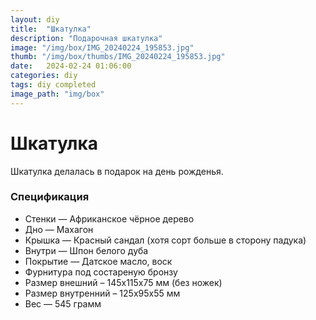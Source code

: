 ```yaml
---
layout: diy
title:  "Шкатулка"
description: "Подарочная шкатулка"
image: "/img/box/IMG_20240224_195853.jpg"
thumb: "/img/box/thumbs/IMG_20240224_195853.jpg"
date:   2024-02-24 01:06:00
categories: diy
tags: diy completed
image_path: "img/box"
---
```


# Шкатулка

Шкатулка делалась в подарок на день рожденья.  

### Спецификация

* Стенки — Африканское чёрное дерево  
* Дно — Махагон  
* Крышка — Красный сандал (хотя сорт больше в сторону падука)  
* Внутри — Шпон белого дуба  
* Покрытие — Датское масло, воск  
* Фурнитура под состареную бронзу  
* Размер внешний – 145x115x75 мм (без ножек)  
* Размер внутренний – 125x95x55 мм  
* Вес — 545 грамм  

<br><br>  
